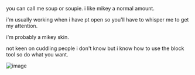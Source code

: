 you can call me soup or soupie.
i like mikey a normal amount.

i'm usually working when i have pt open so you'll have to whisper me to get my attention.

i'm probably a mikey skin.

not keen on cuddling people i don't know but i know how to use the block tool so do what you want.

![image](https://imgur.com/89rePOv.gif)
